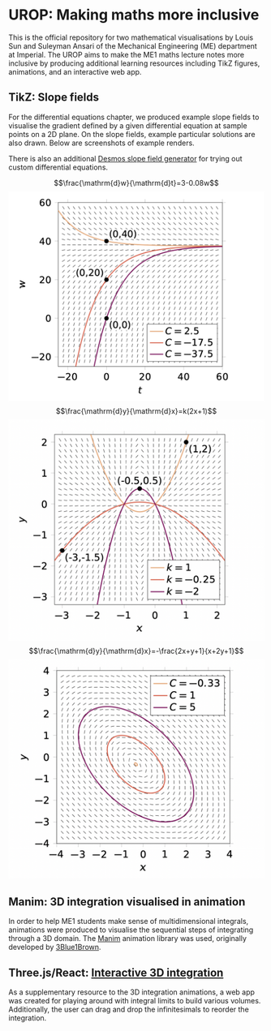 # UROP: Making maths more inclusive

This is the official repository for two mathematical visualisations by Louis Sun and Suleyman Ansari of the Mechanical Engineering (ME) department at Imperial. The UROP aims to make the ME1 maths lecture notes more inclusive by producing additional learning resources including TikZ figures, animations, and an interactive web app.

## TikZ: Slope fields
For the differential equations chapter, we produced example slope fields to visualise the gradient defined by a given differential equation at sample points on a 2D plane. On the slope fields, example particular solutions are also drawn. Below are screenshots of example renders.

There is also an additional [Desmos slope field generator](https://www.desmos.com/calculator/v2x5tqxdfa) for trying out custom differential equations.

$$\frac{\mathrm{d}w}{\mathrm{d}t}=3-0.08w$$
![Example 1 of examples.tex](./assets/slopefield-example1.png)
$$\frac{\mathrm{d}y}{\mathrm{d}x}=k(2x+1)$$
![Example 2 of examples.tex](./assets/slopefield-example2.png)
$$\frac{\mathrm{d}y}{\mathrm{d}x}=-\frac{2x+y+1}{x+2y+1}$$
![Example 3 of examples.tex](./assets/slopefield-example3.png)

## Manim: 3D integration visualised in animation
In order to help ME1 students make sense of multidimensional integrals, animations were produced to visualise the sequential steps of integrating through a 3D domain. The [Manim](https://github.com/ManimCommunity/manim/tree/main) animation library was used, originally developed by [3Blue1Brown](https://www.youtube.com/@3blue1brown).

## Three.js/React: [Interactive 3D integration](https://imperialcollegelondon.github.io/3d-domain-visualiser/)
As a supplementary resource to the 3D integration animations, a web app was created for playing around with integral limits to build various volumes. Additionally, the user can drag and drop the infinitesimals to reorder the integration.

